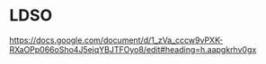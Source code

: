 # LDSO

https://docs.google.com/document/d/1_zVa_cccw9vPXK-RXaOPp066oSho4J5ejqYBJTFOyo8/edit#heading=h.aapgkrhv0gx

